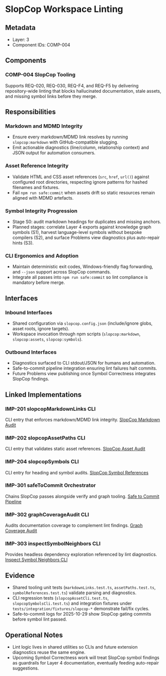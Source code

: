 # SlopCop Workspace Linting

## Metadata
- Layer: 3
- Component IDs: COMP-004

## Components

### COMP-004 SlopCop Tooling
Supports REQ-020, REQ-030, REQ-F4, and REQ-F5 by delivering repository-wide linting that blocks hallucinated documentation, stale assets, and missing symbol links before they merge.

## Responsibilities

### Markdown and MDMD Integrity
- Ensure every markdown/MDMD link resolves by running `slopcop:markdown` with GitHub-compatible slugging.
- Emit actionable diagnostics (line/column, relationship context) and JSON output for automation consumers.

### Asset Reference Integrity
- Validate HTML and CSS asset references (`src`, `href`, `url()`) against configured root directories, respecting ignore patterns for hashed filenames and fixtures.
- Fail `npm run safe:commit` when assets drift so static resources remain aligned with MDMD artefacts.

### Symbol Integrity Progression
- Stage S0: audit markdown headings for duplicates and missing anchors.
- Planned stages: correlate Layer 4 exports against knowledge graph symbols (S1), harvest language-level symbols without bespoke compilers (S2), and surface Problems view diagnostics plus auto-repair hints (S3).

### CLI Ergonomics and Adoption
- Maintain deterministic exit codes, Windows-friendly flag forwarding, and `--json` support across SlopCop commands.
- Integrate all passes into `npm run safe:commit` so lint compliance is mandatory before merge.

## Interfaces

### Inbound Interfaces
- Shared configuration via `slopcop.config.json` (include/ignore globs, asset roots, ignore targets).
- Workspace invocation through npm scripts (`slopcop:markdown`, `slopcop:assets`, `slopcop:symbols`).

### Outbound Interfaces
- Diagnostics surfaced to CLI stdout/JSON for humans and automation.
- Safe-to-commit pipeline integration ensuring lint failures halt commits.
- Future Problems view publishing once Symbol Correctness integrates SlopCop findings.

## Linked Implementations

### IMP-201 slopcopMarkdownLinks CLI
CLI entry that enforces markdown/MDMD link integrity. [SlopCop Markdown Audit](/.mdmd/layer-4/tooling/slopcopMarkdownLinks.mdmd.md)

### IMP-202 slopcopAssetPaths CLI
CLI entry that validates static asset references. [SlopCop Asset Audit](/.mdmd/layer-4/tooling/slopcopAssetPaths.mdmd.md)

### IMP-204 slopcopSymbols CLI
CLI entry for heading and symbol audits. [SlopCop Symbol References](/.mdmd/layer-4/tooling/slopcopSymbolReferences.mdmd.md)

### IMP-301 safeToCommit Orchestrator
Chains SlopCop passes alongside verify and graph tooling. [Safe to Commit Pipeline](/.mdmd/layer-4/tooling/safeToCommit.mdmd.md)

### IMP-302 graphCoverageAudit CLI
Audits documentation coverage to complement lint findings. [Graph Coverage Audit](/.mdmd/layer-4/tooling/graphCoverageAudit.mdmd.md)

### IMP-303 inspectSymbolNeighbors CLI
Provides headless dependency exploration referenced by lint diagnostics. [Inspect Symbol Neighbors CLI](/.mdmd/layer-4/tooling/inspectSymbolNeighborsCli.mdmd.md)

## Evidence
- Shared tooling unit tests (`markdownLinks.test.ts`, `assetPaths.test.ts`, `symbolReferences.test.ts`) validate parsing and diagnostics.
- CLI regression tests (`slopcopAssetCli.test.ts`, `slopcopSymbolsCli.test.ts`) and integration fixtures under `tests/integration/fixtures/slopcop-*` demonstrate fail/fix cycles.
- Safe-to-commit logs for 2025-10-29 show SlopCop gating commits before symbol lint passed.

## Operational Notes
- Lint logic lives in shared utilities so CLIs and future extension diagnostics reuse the same engine.
- Upcoming Symbol Correctness work will treat SlopCop symbol findings as guardrails for Layer 4 documentation, eventually feeding auto-repair suggestions.
